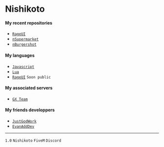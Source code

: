 # Nishikoto

#### My recent repositories
- <a href="https://github.com/Nishikoto/rageui" class="button">```RageUI```</a>
- <a href="https://github.com/Nishikoto/nSupermarket" class="button">```nSupermarket```</a>
- <a href="https://github.com/Nishikoto/nBurgerShot" class="button">```nBurgershot```</a>

#### My languages
- <a href="https://devdocs.io/javascript/" class="button">```Javascript```</a>
- <a href="http://www.lua.org/manual/5.4/" class="button">```Lua```</a>
- <a href="https://github.com/Nishikoto/rageui" class="button">```RageUI```</a> `Soon public`

#### My associated servers
- <a href="https://discord.gg/a2FDvAra4Z" class="button">```GX Team```</a>

#### My friends developpers
- <a href="https://github.com/JustGodWork" class="button">```JustGodWork```</a>
- <a href="https://github.com/EvanAddDev" class="button">```EvanAddDev```</a>

---
`1.0` `Nishikoto` `FiveM` `Discord`
